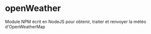 # openWeather
Module NPM écrit en NodeJS pour obtenir, traiter et renvoyer la météo d'OpenWeatherMap

